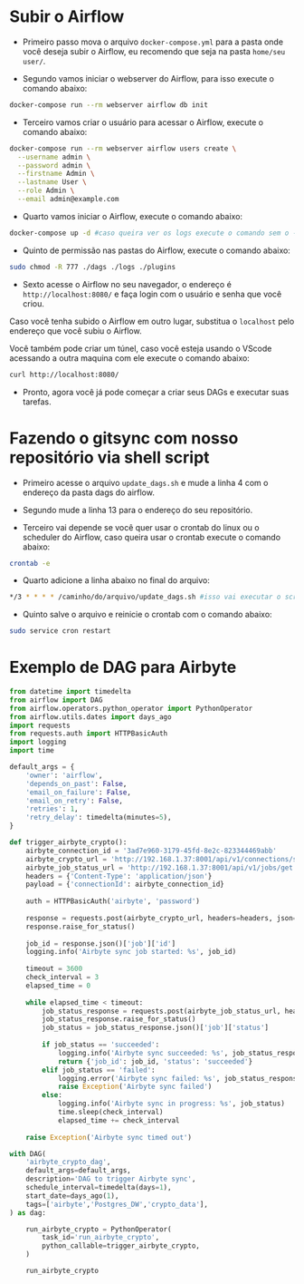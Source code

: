 # Subir o Airflow

- Primeiro passo mova o arquivo `docker-compose.yml` para a pasta onde você deseja subir o Airflow, eu recomendo que seja na pasta `home/seu user/`.

- Segundo vamos iniciar o webserver do Airflow, para isso execute o comando abaixo:

```bash
docker-compose run --rm webserver airflow db init
```

- Terceiro vamos criar o usuário para acessar o Airflow, execute o comando abaixo:

```bash
docker-compose run --rm webserver airflow users create \
  --username admin \
  --password admin \
  --firstname Admin \
  --lastname User \
  --role Admin \
  --email admin@example.com
```

- Quarto vamos iniciar o Airflow, execute o comando abaixo:

```bash
docker-compose up -d #caso queira ver os logs execute o comando sem o -d
```

- Quinto de permissão nas pastas do Airflow, execute o comando abaixo:

```bash
sudo chmod -R 777 ./dags ./logs ./plugins
```

- Sexto acesse o Airflow no seu navegador, o endereço é `http://localhost:8080/` e faça login com o usuário e senha que você criou. 

Caso você tenha subido o Airflow em outro lugar, substitua o `localhost` pelo endereço que você subiu o Airflow.

Você também pode criar um túnel, caso você esteja usando o VScode acessando a outra maquina com ele execute o comando abaixo:

```bash
curl http://localhost:8080/
```

- Pronto, agora você já pode começar a criar seus DAGs e executar suas tarefas.

# Fazendo o gitsync com nosso repositório via shell script

- Primeiro acesse o arquivo `update_dags.sh` e mude a linha 4 com o endereço da pasta dags do airflow.

- Segundo mude a linha 13 para o endereço do seu repositório.

- Terceiro vai depende se você quer usar o crontab do linux ou o scheduler do Airflow, caso queira usar o crontab execute o comando abaixo:

```bash
crontab -e
```

- Quarto adicione a linha abaixo no final do arquivo:

```bash
*/3 * * * * /caminho/do/arquivo/update_dags.sh #isso vai executar o script a cada 3 minutos
```

- Quinto salve o arquivo e reinicie o crontab com o comando abaixo:

```bash
sudo service cron restart
```

# Exemplo de DAG para Airbyte

```python
from datetime import timedelta
from airflow import DAG
from airflow.operators.python_operator import PythonOperator
from airflow.utils.dates import days_ago
import requests
from requests.auth import HTTPBasicAuth
import logging
import time

default_args = {
    'owner': 'airflow',
    'depends_on_past': False,
    'email_on_failure': False,
    'email_on_retry': False,
    'retries': 1,
    'retry_delay': timedelta(minutes=5),
}

def trigger_airbyte_crypto():
    airbyte_connection_id = '3ad7e960-3179-45fd-8e2c-823344469abb'
    airbyte_crypto_url = 'http://192.168.1.37:8001/api/v1/connections/sync'
    airbyte_job_status_url = 'http://192.168.1.37:8001/api/v1/jobs/get'
    headers = {'Content-Type': 'application/json'}
    payload = {'connectionId': airbyte_connection_id}
    
    auth = HTTPBasicAuth('airbyte', 'password')
    
    response = requests.post(airbyte_crypto_url, headers=headers, json=payload, auth=auth)
    response.raise_for_status()
    
    job_id = response.json()['job']['id']
    logging.info('Airbyte sync job started: %s', job_id)
    
    timeout = 3600
    check_interval = 3
    elapsed_time = 0
    
    while elapsed_time < timeout:
        job_status_response = requests.post(airbyte_job_status_url, headers=headers, json={'id': job_id}, auth=auth)
        job_status_response.raise_for_status()
        job_status = job_status_response.json()['job']['status']
        
        if job_status == 'succeeded':
            logging.info('Airbyte sync succeeded: %s', job_status_response.json())
            return {'job_id': job_id, 'status': 'succeeded'}
        elif job_status == 'failed':
            logging.error('Airbyte sync failed: %s', job_status_response.json())
            raise Exception('Airbyte sync failed')
        else:
            logging.info('Airbyte sync in progress: %s', job_status)
            time.sleep(check_interval)
            elapsed_time += check_interval
    
    raise Exception('Airbyte sync timed out')

with DAG(
    'airbyte_crypto_dag',
    default_args=default_args,
    description='DAG to trigger Airbyte sync',
    schedule_interval=timedelta(days=1),
    start_date=days_ago(1),
    tags=['airbyte','Postgres_DW','crypto_data'],
) as dag:

    run_airbyte_crypto = PythonOperator(
        task_id='run_airbyte_crypto',
        python_callable=trigger_airbyte_crypto,
    )

    run_airbyte_crypto
```